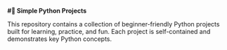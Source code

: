 **#🐍 Simple Python Projects**

This repository contains a collection of beginner-friendly Python projects built for learning, practice, and fun. Each project is self-contained and demonstrates key Python concepts.
